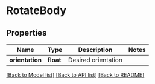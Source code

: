 # RotateBody



## Properties
Name | Type | Description | Notes
------------ | ------------- | ------------- | -------------
**orientation** | **float** | Desired orientation | 

[[Back to Model list]](../README.md#documentation-for-models) [[Back to API list]](../README.md#documentation-for-api-endpoints) [[Back to README]](../README.md)



